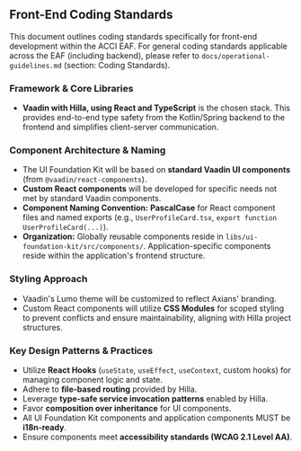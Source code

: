 ## Front-End Coding Standards

This document outlines coding standards specifically for front-end development within the ACCI EAF. For general coding standards applicable across the EAF (including backend), please refer to `docs/operational-guidelines.md` (section: Coding Standards).

### Framework & Core Libraries

* **Vaadin with Hilla, using React and TypeScript** is the chosen stack. This provides end-to-end type safety from the Kotlin/Spring backend to the frontend and simplifies client-server communication.

### Component Architecture & Naming

* The UI Foundation Kit will be based on **standard Vaadin UI components** (from `@vaadin/react-components`).
* **Custom React components** will be developed for specific needs not met by standard Vaadin components.
* **Component Naming Convention:** **PascalCase** for React component files and named exports (e.g., `UserProfileCard.tsx`, `export function UserProfileCard(...)`).
* **Organization:** Globally reusable components reside in `libs/ui-foundation-kit/src/components/`. Application-specific components reside within the application's frontend structure.

### Styling Approach

* Vaadin's Lumo theme will be customized to reflect Axians' branding.
* Custom React components will utilize **CSS Modules** for scoped styling to prevent conflicts and ensure maintainability, aligning with Hilla project structures.

### Key Design Patterns & Practices

* Utilize **React Hooks** (`useState`, `useEffect`, `useContext`, custom hooks) for managing component logic and state.
* Adhere to **file-based routing** provided by Hilla.
* Leverage **type-safe service invocation patterns** enabled by Hilla.
* Favor **composition over inheritance** for UI components.
* All UI Foundation Kit components and application components MUST be **i18n-ready**.
* Ensure components meet **accessibility standards (WCAG 2.1 Level AA)**.
